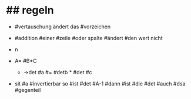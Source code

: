 # ## regeln 

 - #vertauschung ändert das #vorzeichen 
 - #addition #einer #zeile   #oder spalte #ändert #den wert nicht 
 - n 
 - A= #B*C 

	 - ->det #a #= #detb * #det #c 

 - sit #a #invertierbar so   #ist #det #A-1 #dann #ist #die #det #auch #dsa #gegenteil 
